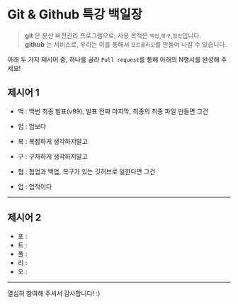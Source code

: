 # Git & Github 특강 백일장
> **git** 은 분산 버전관리 프로그램으로, 사용 목적은 `백업`,`복구`,`협업`입니다.   
> **github** 는 서비스로, 우리는 이를 통해서 `포트폴리오`를 만들어 나갈 수 있습니다.

아래 두 가지 제시어 중, 하나를 골라 `Pull request`를 통해 아래의 N행시를 완성해 주세요!

## 제시어 1
- 백 : 백번 최종 발표(v99), 발표 진짜 마지막, 최종의 최종 파일 만들면 그건
- 업 : 업보다

- 복 : 복잡하게 생각하지말고
- 구 : 구차하게 생각하지말고

- 협 : 협업과 백업, 복구가 있는 깃허브로 일한다면 그건
- 업 : 업적이다

---
## 제시어 2
- 포 : 
- 트 : 
- 폴 : 
- 리 : 
- 오 : 

---
열심히 참여해 주셔서 감사합니다! :)